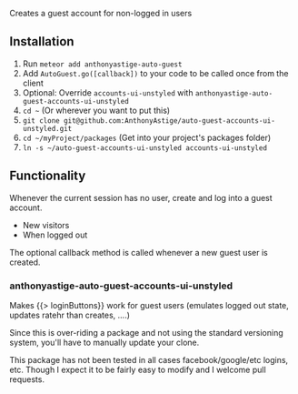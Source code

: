 Creates a guest account for non-logged in users

## Installation

1. Run `meteor add anthonyastige-auto-guest`
2. Add `AutoGuest.go([callback])` to your code to be called once from the client
3. Optional: Override `accounts-ui-unstyled` with `anthonyastige-auto-guest-accounts-ui-unstyled`
 1. `cd ~` (Or wherever you want to put this)
 2. `git clone git@github.com:AnthonyAstige/auto-guest-accounts-ui-unstyled.git`
 3. `cd ~/myProject/packages` (Get into your project's packages folder)
 4. `ln -s ~/auto-guest-accounts-ui-unstyled accounts-ui-unstyled`

## Functionality

Whenever the current session has no user, create and log into a guest account.

* New visitors
* When logged out

The optional callback method is called whenever a new guest user is created.

### anthonyastige-auto-guest-accounts-ui-unstyled

Makes {{> loginButtons}} work for guest users (emulates logged out state, updates ratehr than creates, ....)

Since this is over-riding a package and not using the standard versioning system, you'll have to manually update your clone.

This package has not been tested in all cases facebook/google/etc logins, etc.  Though I expect it to be fairly easy to modify and I welcome pull requests.
